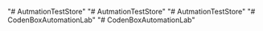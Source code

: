 "# AutmationTestStore" 
"# AutmationTestStore" 
"# AutmationTestStore" 
"# CodenBoxAutomationLab" 
"# CodenBoxAutomationLab" 
